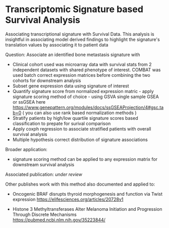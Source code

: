 # Transcriptomic Signature based Survival Analysis
Associating transcriptional signature with Survival Data. This analysis is insightful in associating model derived findings to highlight the signature's translation values by associating it to patient data

Question: Associate an identified bone metastasis signature with 

- Clinical cohort used was microarray data with survival stats from 2 independent datasets with shared phenotype of interest. COMBAT was used batch correct expression matrices before combining the two cohorts for downstream analysis
-  Subset gene expression data using signature of interest
-  Quantify signature score from normalized expression matric - apply signature scoring method of choice - using GSVA single sample GSEA or ssGSEA here  https://www.genepattern.org/modules/docs/ssGSEAProjection/4#gsc.tab=0  (  you can also use rank based normalization methods )
-  Stratify patients by high/low quartile signature scores based classification to prepate for surival comparison
-  Apply coxph regression to associate stratified patients with overall survival analysis
-  Multiple hypothesis correct distribution of signature associations


Broader application:
- signature scoring method can be applied to any expression matrix for downstream survival analysis

Associated publication:
*under review*


Other publishes work with this method also documented and applied to:

- Oncogenic BRAF disrupts thyroid morphogenesis and function via Twist expression
  https://elifesciences.org/articles/20728v1 

- Histone 3 Methyltransferases Alter Melanoma Initiation and Progression Through Discrete Mechanisms https://pubmed.ncbi.nlm.nih.gov/35223844/

